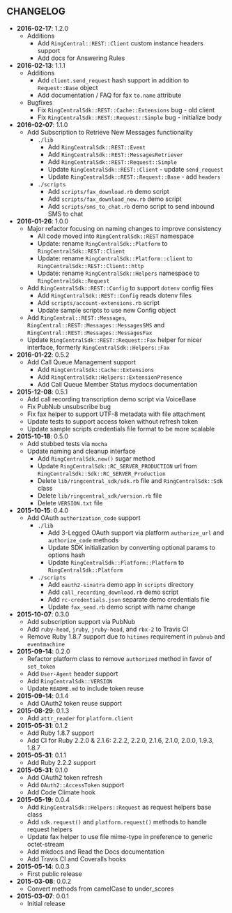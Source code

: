 CHANGELOG
---------
- **2016-02-17**: 1.2.0
  - Additions
    - Add `RingCentral::REST::Client` custom instance headers support
    - Add docs for Answering Rules
- **2016-02-13**: 1.1.1
  - Additions
    - Add `client.send_request` hash support in addition to `Request::Base` object
    - Add documentation / FAQ for fax `to.name` attribute
  - Bugfixes
    - Fix `RingCentralSdk::REST::Cache::Extensions` bug - old client
    - Fix `RingCentralSdk::REST::Request::Simple` bug - initialize body
- **2016-02-07**: 1.1.0
  - Add Subscription to Retrieve New Messages functionality
    - `./lib`
      - Add `RingCentralSdk::REST::Event`
      - Add `RingCentralSdk::REST::MessagesRetriever`
      - Add `RingCentralSdk::REST::Request::Simple`
      - Update `RingCentralSdk::REST::Client` - update `send_request`
      - Update `RingCentralSdk::REST::Request::Base` - add `headers`
    - `./scripts`
      - Add `scripts/fax_download.rb` demo script
      - Add `scripts/fax_download_new.rb` demo script
      - Add `scripts/sms_to_chat.rb` demo script to send inbound SMS to chat
- **2016-01-26**: 1.0.0
  - Major refactor focusing on naming changes to improve consistency
    - All code moved into `RingCentralSdk::REST` namespace
    - Update: rename `RingCentralSdk::Platform` to `RingCentralSdk::REST::Client`
    - Update: rename `RingCentralSdk::Platform::client` to `RingCentralSdk::REST::Client::http`
    - Update: rename `RingCentralSdk::Helpers` namespace to `RingCentralSdk::Request`
  - Add `RingCentralSdk::REST::Config` to support `dotenv` config files
    - Add `RingCentralSdk::REST::Config` reads dotenv files
    - Add `scripts/account-extensions.rb` script
    - Update sample scripts to use new Config object
  - Add `RingCentral::REST::Messages`, `RingCentral::REST::Messages::MessagesSMS` and `RingCentral::REST::Messages::MessagesFax`
  - Update `RingCentralSdk::REST::Request::Fax` helper for nicer interface, formerly `RingCentralSdk::Helpers::Fax`
- **2016-01-22**: 0.5.2
  - Add Call Queue Management support
    - Add `RingCentralSdk::Cache::Extensions`
    - Add `RingCentralSdk::Helpers::ExtensionPresence`
    - Add Call Queue Member Status mydocs documentation
- **2015-12-08**: 0.5.1
  - Add call recording transcription demo script via VoiceBase
  - Fix PubNub unsubscribe bug
  - Fix fax helper to support UTF-8 metadata with file attachment
  - Update tests to support access token without refresh token
  - Update sample scripts credentials file format to be more scalable
- **2015-10-18**: 0.5.0
  - Add stubbed tests via `mocha`
  - Update naming and cleanup interface
    - Add `RingCentralSdk.new()` sugar method
    - Update `RingCentralSdk::RC_SERVER_PRODUCTION` url from `RingCentralSdk::Sdk::RC_SERVER_Production`
    - Delete `lib/ringcentral_sdk/sdk.rb` file and `RingCentralSdk::Sdk` class
    - Delete `lib/ringcentral_sdk/version.rb` file
    - Delete `VERSION.txt` file
- **2015-10-15**: 0.4.0
  - Add OAuth `authorization_code` support
    - `./lib`
      - Add 3-Legged OAuth support via platform `authorize_url` and `authorize_code` methods
      - Update SDK initialization by converting optional params to options hash
      - Update `RingCentralSdk::Platform::Platform` to `RingCentralSdk::Platform`
    - `./scripts`
      - Add `oauth2-sinatra` demo app in `scripts` directory
      - Add `call_recording_download.rb` demo script
      - Add `rc-credentials.json` separate demo credentials file
      - Update `fax_send.rb` demo script with name change
- **2015-10-07**: 0.3.0
  - Add subscription support via PubNub
  - Add `ruby-head`, `jruby`, `jruby-head`, and `rbx-2` to Travis CI
  - Remove Ruby 1.8.7 support due to `hitimes` requirement in `pubnub` and `eventmachine`
- **2015-09-14**: 0.2.0
  - Refactor platform class to remove `authorized` method in favor of `set_token`
  - Add `User-Agent` header support
  - Add `RingCentralSdk::VERSION`
  - Update `README.md` to include token reuse
- **2015-09-14**: 0.1.4
  - Add OAuth2 token reuse support
- **2015-08-29**: 0.1.3
  - Add `attr_reader` for `platform.client`
- **2015-05-31**: 0.1.2
  - Add Ruby 1.8.7 support
  - Add CI for Ruby 2.2.0 & 2.1.6: 2.2.2, 2.2.0, 2.1.6, 2.1.0, 2.0.0, 1.9.3, 1.8.7
- **2015-05-31**: 0.1.1
  - Add Ruby 2.2.2 support
- **2015-05-31**: 0.1.0
  - Add OAuth2 token refresh
  - Add `OAuth2::AccessToken` support
  - Add Code Climate hook
- **2015-05-19**: 0.0.4
  - Add `RingCentralSdk::Helpers::Request` as request helpers base class
  - Add `sdk.request()` and `platform.request()` methods to handle request helpers
  - Update fax helper to use file mime-type in preference to generic octet-stream
  - Add mkdocs and Read the Docs documentation
  - Add Travis CI and Coveralls hooks
- **2015-05-14**: 0.0.3
  - First public release
- **2015-03-08**: 0.0.2
  - Convert methods from camelCase to under_scores
- **2015-03-07**: 0.0.1
  - Initial release
